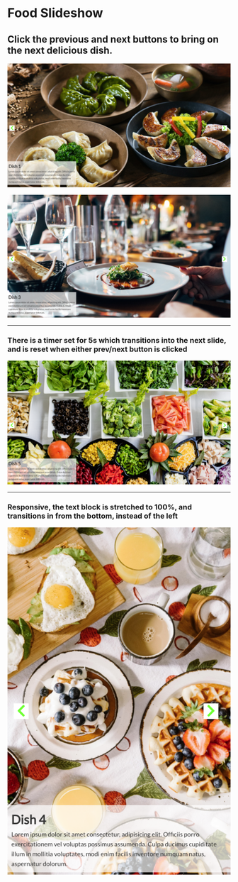 # Food Slideshow
## Click the previous and next buttons to bring on the next delicious dish.
![Screenshot1](/images/screenshot1.png)

![Screenshot2](/images/screenshot2.png)

<hr />

### There is a timer set for 5s which transitions into the next slide, and is reset when either prev/next button is clicked

![Screenshot3](/images/screenshot3.png)

<hr />

### Responsive, the text block is stretched to 100%, and transitions in from the bottom, instead of the left

![Screenshot4](/images/screenshot4.png)